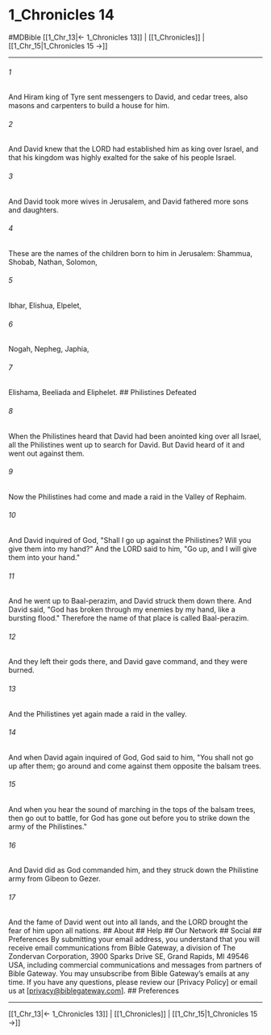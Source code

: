 # 1_Chronicles 14
#MDBible
[[1_Chr_13|← 1_Chronicles 13]] | [[1_Chronicles]] | [[1_Chr_15|1_Chronicles 15 →]]

***






###### 1 


And Hiram king of Tyre sent messengers to David, and cedar trees, also masons and carpenters to build a house for him. 





###### 2 


And David knew that the LORD had established him as king over Israel, and that his kingdom was highly exalted for the sake of his people Israel. 





###### 3 


And David took more wives in Jerusalem, and David fathered more sons and daughters. 





###### 4 


These are the names of the children born to him in Jerusalem: Shammua, Shobab, Nathan, Solomon, 





###### 5 


Ibhar, Elishua, Elpelet, 





###### 6 


Nogah, Nepheg, Japhia, 





###### 7 


Elishama, Beeliada and Eliphelet. ## Philistines Defeated 





###### 8 


When the Philistines heard that David had been anointed king over all Israel, all the Philistines went up to search for David. But David heard of it and went out against them. 





###### 9 


Now the Philistines had come and made a raid in the Valley of Rephaim. 





###### 10 


And David inquired of God, "Shall I go up against the Philistines? Will you give them into my hand?" And the LORD said to him, "Go up, and I will give them into your hand." 





###### 11 


And he went up to Baal-perazim, and David struck them down there. And David said, "God has broken through my enemies by my hand, like a bursting flood." Therefore the name of that place is called Baal-perazim. 





###### 12 


And they left their gods there, and David gave command, and they were burned. 





###### 13 


And the Philistines yet again made a raid in the valley. 





###### 14 


And when David again inquired of God, God said to him, "You shall not go up after them; go around and come against them opposite the balsam trees. 





###### 15 


And when you hear the sound of marching in the tops of the balsam trees, then go out to battle, for God has gone out before you to strike down the army of the Philistines." 





###### 16 


And David did as God commanded him, and they struck down the Philistine army from Gibeon to Gezer. 





###### 17 


And the fame of David went out into all lands, and the LORD brought the fear of him upon all nations. ## About ## Help ## Our Network ## Social ## Preferences By submitting your email address, you understand that you will receive email communications from Bible Gateway, a division of The Zondervan Corporation, 3900 Sparks Drive SE, Grand Rapids, MI 49546 USA, including commercial communications and messages from partners of Bible Gateway. You may unsubscribe from Bible Gateway&rsquo;s emails at any time. If you have any questions, please review our [Privacy Policy] or email us at [privacy@biblegateway.com]. ## Preferences

***

[[1_Chr_13|← 1_Chronicles 13]] | [[1_Chronicles]] | [[1_Chr_15|1_Chronicles 15 →]]
